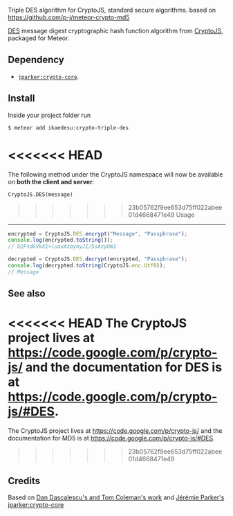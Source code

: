 Triple DES algorithm for CryptoJS, standard secure algorithms. 
based on https://github.com/p-j/meteor-crypto-md5

[DES](https://en.wikipedia.org/wiki/Data_Encryption_Standard) message digest cryptographic
hash function algorithm from [CryptoJS](https://code.google.com/p/crypto-js/),
packaged for Meteor.

Dependency
----------
- [`jparker:crypto-core`](https://github.com/p-j/meteor-crypto-core).

Install
-------

Inside your project folder run
```
$ meteor add ikaedesu:crypto-triple-des
```

<<<<<<< HEAD
=======
The following method under the CryptoJS namespace will now be available
on **both the client and server**:

`CryptoJS.DES(message)`


>>>>>>> 23b05762f9ee653d75ff022abee01d4668471e49
Usage
-------
```javascript
encrypted = CryptoJS.DES.encrypt("Message", "Passphrase");
console.log(encrypted.toString());
// U2FsdGVkX1+luaxAzoyoyJI/5sAzyUW1

decrypted = CryptoJS.DES.decrypt(encrypted, "Passphrase");
console.log(decrypted.toString(CryptoJS.enc.Utf8));
// Message
```

See also
--------
<<<<<<< HEAD
The CryptoJS project lives at <https://code.google.com/p/crypto-js/> and the documentation for DES is at <https://code.google.com/p/crypto-js/#DES>.
=======
The CryptoJS project lives at <https://code.google.com/p/crypto-js/> and the documentation for MD5 is at <https://code.google.com/p/crypto-js/#DES>.
>>>>>>> 23b05762f9ee653d75ff022abee01d4668471e49

Credits
-------

Based on [Dan Dascalescu's and Tom Coleman's work](https://github.com/oortcloud/meteor-crypto-md5)
and [Jérémie Parker's jparker:crypto-core](https://github.com/p-j/meteor-crypto-md5)

